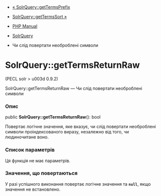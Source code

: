 - [« SolrQuery::getTermsPrefix](solrquery.gettermsprefix.md)
- [SolrQuery::getTermsSort »](solrquery.gettermssort.md)

- [PHP Manual](index.md)
- [SolrQuery](class.solrquery.md)
- Чи слід повертати необроблені символи

# SolrQuery::getTermsReturnRaw

(PECL solr \> u003d 0.9.2)

SolrQuery::getTermsReturnRaw — Чи слід повертати необроблені
символи

### Опис

public **SolrQuery::getTermsReturnRaw**(): bool

Повертає логічне значення, яке вказує, чи слід повертати
необроблені символи проіндексованого виразу, незалежно від
того, чи людиночитане воно.

### Список параметрів

Ця функція не має параметрів.

### Значення, що повертаються

У разі успішного виконання повертає логічне значення та
**`null`**, якщо значення не встановлено.

